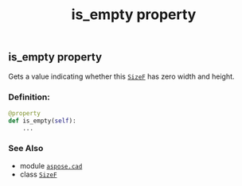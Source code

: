 ﻿---
title: is_empty property
second_title: Aspose.CAD for Python via .NET API References
description: 
type: docs
weight: 90
url: /aspose.cad/sizef/is_empty/
is_root: false
---

## is_empty property


Gets a value indicating whether this [`SizeF`](/cad/python-net/aspose.cad/sizef) has zero width and height.
### Definition:
```python
@property
def is_empty(self):
    ...
```

### See Also
* module [`aspose.cad`](../../)
* class [`SizeF`](/cad/python-net/aspose.cad/sizef)
